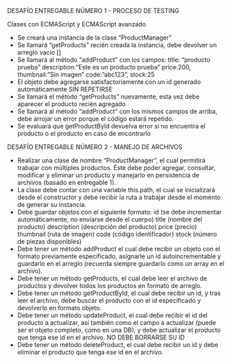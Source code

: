 DESAFÍO ENTREGABLE NÚMERO 1 - PROCESO DE TESTING

Clases con ECMAScript y ECMAScript avanzado

- Se creará una instancia de la clase “ProductManager”
- Se llamará “getProducts” recién creada la instancia, debe devolver un arreglo vacío []
- Se llamará al método “addProduct” con los campos:
  title: “producto prueba”
  description:”Este es un producto prueba”
  price:200,
  thumbnail:”Sin imagen”
  code:”abc123”,
  stock:25
- El objeto debe agregarse satisfactoriamente con un id generado automáticamente SIN REPETIRSE
- Se llamará el método “getProducts” nuevamente, esta vez debe aparecer el producto recién agregado
- Se llamará al método “addProduct” con los mismos campos de arriba, debe arrojar un error porque el código estará repetido.
- Se evaluará que getProductById devuelva error si no encuentra el producto o el producto en caso de encontrarlo

DESAFÍO ENTREGABLE NÚMERO 2 - MANEJO DE ARCHIVOS

- Realizar una clase de nombre “ProductManager”, el cual permitirá trabajar con múltiples productos. Éste debe poder agregar, consultar, modificar y eliminar un producto y manejarlo en persistencia de archivos (basado en entregable 1).
- La clase debe contar con una variable this.path, el cual se inicializará desde el constructor y debe recibir la ruta a trabajar desde el momento de generar su instancia.
- Debe guardar objetos con el siguiente formato:
  id (se debe incrementar automáticamente, no enviarse desde el cuerpo)
  title (nombre del producto)
  description (descripción del producto)
  price (precio)
  thumbnail (ruta de imagen)
  code (código identificador)
  stock (número de piezas disponibles)
- Debe tener un método addProduct el cual debe recibir un objeto con el formato previamente especificado, asignarle un id autoincrementable y guardarlo en el arreglo (recuerda siempre guardarlo como un array en el archivo).
- Debe tener un método getProducts, el cual debe leer el archivo de productos y devolver todos los productos en formato de arreglo.
- Debe tener un método getProductById, el cual debe recibir un id, y tras leer el archivo, debe buscar el producto con el id especificado y devolverlo en formato objeto.
- Debe tener un método updateProduct, el cual debe recibir el id del producto a actualizar, así también como el campo a actualizar (puede ser el objeto completo, como en una DB), y debe actualizar el producto que tenga ese id en el archivo. NO DEBE BORRARSE SU ID
- Debe tener un método deleteProduct, el cual debe recibir un id y debe eliminar el producto que tenga ese id en el archivo.
